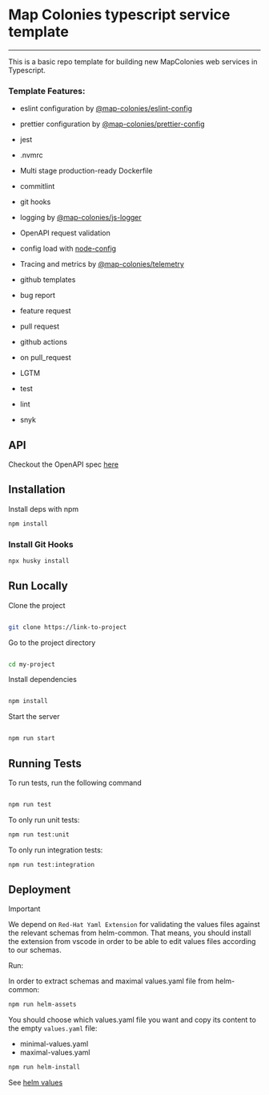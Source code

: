 # Map Colonies typescript service template

----------------------------------

This is a basic repo template for building new MapColonies web services in Typescript.

### Template Features:

- eslint configuration by [@map-colonies/eslint-config](https://github.com/MapColonies/eslint-config)

- prettier configuration by [@map-colonies/prettier-config](https://github.com/MapColonies/prettier-config)

- jest

- .nvmrc

- Multi stage production-ready Dockerfile

- commitlint

- git hooks

- logging by [@map-colonies/js-logger](https://github.com/MapColonies/js-logger)

- OpenAPI request validation

- config load with [node-config](https://www.npmjs.com/package/node-config)

- Tracing and metrics by [@map-colonies/telemetry](https://github.com/MapColonies/telemetry)

- github templates

- bug report

- feature request

- pull request

- github actions

- on pull_request

- LGTM

- test

- lint

- snyk

## API
Checkout the OpenAPI spec [here](/openapi3.yaml)

## Installation

Install deps with npm

```bash
npm install
```
### Install Git Hooks
```bash
npx husky install
```

## Run Locally

Clone the project

```bash

git clone https://link-to-project

```

Go to the project directory

```bash

cd my-project

```

Install dependencies

```bash

npm install

```

Start the server

```bash

npm run start

```

## Running Tests

To run tests, run the following command

```bash

npm run test

```

To only run unit tests:
```bash
npm run test:unit
```

To only run integration tests:
```bash
npm run test:integration
```

## Deployment

> [!IMPORTANT] 
> We depend on `Red-Hat Yaml Extension` for validating the values files against the relevant schemas from helm-common.
> That means, you should install the extension from vscode in order to be able to edit values files according to our schemas.
    
Run:

In order to extract schemas and maximal values.yaml file from helm-common:
```bash
npm run helm-assets
```

You should choose which values.yaml file you want and copy its content to the empty `values.yaml` file:

* minimal-values.yaml
* maximal-values.yaml

```bash
npm run helm-install
```

See [helm values](https://github.com/MapColonies/helm-common/blob/c352a2453117895ec0f9df0267a66d6f5b9c2da2/README.md)
